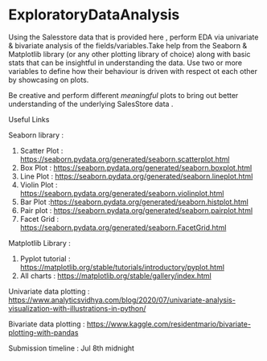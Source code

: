 # ExploratoryDataAnalysis

Using the Salesstore data that is provided here , perform EDA via univariate & bivariate analysis of the fields/variables.Take help from the Seaborn & Matplotlib library (or any other plotting library of choice) along with basic stats that can be insightful in understanding the data. Use two or more variables to define how their behaviour is driven with respect ot each other by showcasing on plots.

Be creative and perform different *meaningful* plots to bring out better understanding of the underlying SalesStore data .

Useful Links

Seaborn library : 

1. Scatter Plot : https://seaborn.pydata.org/generated/seaborn.scatterplot.html
2. Box Plot : https://seaborn.pydata.org/generated/seaborn.boxplot.html
3. Line Plot : https://seaborn.pydata.org/generated/seaborn.lineplot.html
4. Violin Plot : https://seaborn.pydata.org/generated/seaborn.violinplot.html
5. Bar Plot :https://seaborn.pydata.org/generated/seaborn.histplot.html
6. Pair plot : https://seaborn.pydata.org/generated/seaborn.pairplot.html
7. Facet Grid : https://seaborn.pydata.org/generated/seaborn.FacetGrid.html

Matplotlib Library :

1.  Pyplot tutorial : https://matplotlib.org/stable/tutorials/introductory/pyplot.html
2.  All charts : https://matplotlib.org/stable/gallery/index.html


Univariate data plotting : https://www.analyticsvidhya.com/blog/2020/07/univariate-analysis-visualization-with-illustrations-in-python/

Bivariate data plotting : https://www.kaggle.com/residentmario/bivariate-plotting-with-pandas

Submission timeline : Jul 8th midnight
